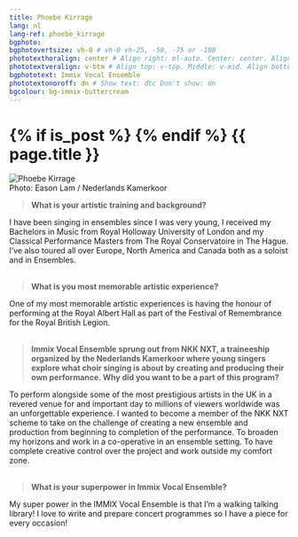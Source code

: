```yaml
---
title: Phoebe Kirrage
lang: nl
lang-ref: phoebe_kirrage
bgphoto: 
bgphotovertsize: vh-0 # vh-0 vh-25, -50, -75 or -100
phototexthoralign: center # Align right: ml-auto. Center: center. Align left: mr-auto 
phototextveralign: v-btm # Align top: v-top. Middle: v-mid. Align bottom: b-btm 
bgphototext: Immix Vocal Ensemble
phototextonoroff: dn # Show text: dtc Don't show: dn
bgcolour: bg-immix-buttercream
---
```

<h1>
{% if is_post %}
{% endif %}
{{ page.title }}
</h1>

<div class="fr w-third w-third-m w-25-l  ml5 br0">
    <img src="/images/NKKNXT/Phoebe.jpg" alt="Phoebe Kirrage"><figcaption class="tr f7">Photo: Eason Lam / Nederlands Kamerkoor</figcaption>
</div>

> **What is your artistic training and background?**

I have been singing in ensembles since I was very young, I received my Bachelors in Music from Royal Holloway University of London and my Classical Performance Masters from The Royal
Conservatoire in The Hague. I’ve also toured all over Europe, North America and Canada both as a soloist and in Ensembles.<br><br>

> **What is you most memorable artistic experience?**

One of my most memorable artistic experiences is having the honour of performing at the Royal
Albert Hall as part of the Festival of Remembrance for the Royal British Legion.<br><br>

> **Immix Vocal Ensemble sprung out from NKK NXT, a traineeship organized by the Nederlands Kamerkoor where young singers explore what choir singing is about by creating and producing their own performance. Why did you want to be a part of this program?**
 
To perform alongside some of the most prestigious artists in the UK in a revered venue for and important day to millions of viewers worldwide was an unforgettable experience.
I wanted to become a member of the NKK NXT scheme to take on the challenge of creating a new
ensemble and production from beginning to completion of the performance. To broaden my
horizons and work in a co-operative in an ensemble setting. To have complete creative control over the project and work outside my comfort zone.<br><br>

> **What is your superpower in Immix Vocal Ensemble?**

My super power in the IMMIX Vocal Ensemble is that I’m a walking talking library! I love to write and prepare concert programmes so I have a piece for every occasion!